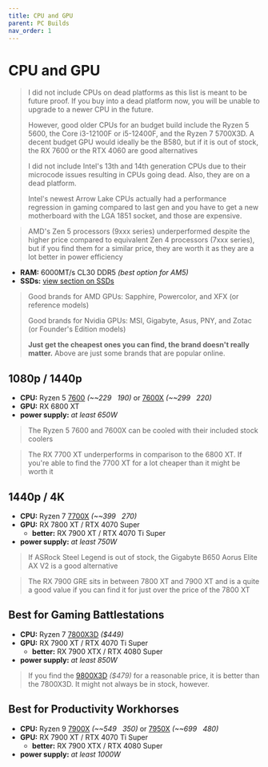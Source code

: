 ```yaml
---
title: CPU and GPU
parent: PC Builds
nav_order: 1
---
```

# CPU and GPU

> I did not include CPUs on dead platforms as this list is meant to be future proof. If you buy into a dead platform now, you will be unable to upgrade to a newer CPU in the future.
> 
> However, good older CPUs for an budget build include the Ryzen 5 5600, the Core i3-12100F or i5-12400F, and the Ryzen 7 5700X3D. A decent budget GPU would ideally be the B580, but if it is out of stock, the RX 7600 or the RTX 4060 are good alternatives
> 
> I did not include Intel's 13th and 14th generation CPUs due to their microcode issues resulting in CPUs going dead. Also, they are on a dead platform.
> 
> Intel's newest Arrow Lake CPUs actually had a performance regression in gaming compared to last gen and you have to get a new motherboard with the LGA 1851 socket, and those are expensive.

> AMD's Zen 5 processors (9xxx series) underperformed despite the higher price compared to equivalent Zen 4 processors (7xxx series), but if you find them for a similar price, they are worth it as they are a lot better in power efficiency

- **RAM:** 6000MT/s CL30 DDR5 *(best option for AM5)*
- **SSDs:** [view section on SSDs](https://swarbler.github.io/bestof/tech/data-and-power/data/storage/hard-drives#ssds)

> Good brands for AMD GPUs: Sapphire, Powercolor, and XFX (or reference models)
> 
> Good brands for Nvidia GPUs: MSI, Gigabyte, Asus, PNY, and Zotac (or Founder's Edition models)
> 
> **Just get the cheapest ones you can find, the brand doesn't really matter.** Above are just some brands that are popular online.

## 1080p / 1440p

- **CPU:** Ryzen 5 [7600](https://camelcamelcamel.com/product/B0BMQJWBDM) *(~~$229~~ ~$190)* or [7600X](https://camelcamelcamel.com/product/B0BBJDS62N) *(~~$299~~ ~$220)*
- **GPU:** RX 6800 XT
- **power supply:** *at least 650W*

> The Ryzen 5 7600 and 7600X can be cooled with their included stock coolers

> The RX 7700 XT underperforms in comparison to the 6800 XT. If you're able to find the 7700 XT for a lot cheaper than it might be worth it

## 1440p / 4K

- **CPU:** Ryzen 7 [7700X](https://camelcamelcamel.com/product/B0BBHHT8LY) *(~~$399~~ ~$270)*
- **GPU:** RX 7800 XT / RTX 4070 Super
	- **better:** RX 7900 XT / RTX 4070 Ti Super
- **power supply:** *at least 750W*

> If ASRock Steel Legend is out of stock, the Gigabyte B650 Aorus Elite AX V2 is a good alternative

> The RX 7900 GRE sits in between 7800 XT and 7900 XT and is a quite a good value if you can find it for just over the price of the 7800 XT

## Best for Gaming Battlestations

- **CPU:** Ryzen 7 [7800X3D](https://camelcamelcamel.com/product/B0BTZB7F88) *($449)*
- **GPU:** RX 7900 XT / RTX 4070 Ti Super
	- **better:** RX 7900 XTX / RTX 4080 Super
- **power supply:** *at least 850W*

> If you find the [9800X3D](https://camelcamelcamel.com/product/B0DKFMSMYK) *($479)* for a reasonable price, it is better than the 7800X3D. It might not always be in stock, however.

## Best for Productivity Workhorses

- **CPU:** Ryzen 9 [7900X](https://camelcamelcamel.com/product/B0BBJ59WJ4) *(~~$549~~ ~$350)* or [7950X](https://camelcamelcamel.com/product/B0BBHD5D8Y) *(~~$699~~ ~$480)*
- **GPU:** RX 7900 XT / RTX 4070 Ti Super
	- **better:** RX 7900 XTX / RTX 4080 Super
- **power supply:** *at least 1000W*
